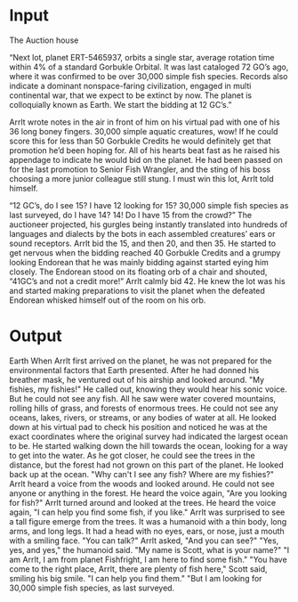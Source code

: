 # Input

The Auction house

“Next lot, planet ERT-5465937, orbits a single star, average rotation time within 4% of a standard Gorbukle Orbital. It was last cataloged 72 GO’s ago, where it was confirmed to be over 30,000 simple fish species. Records also indicate a dominant nonspace-faring civilization, engaged in multi continental war, that we expect to be extinct by now. The planet is colloquially known as Earth. We start the bidding at 12 GC’s.”

Arrlt wrote notes in the air in front of him on his virtual pad with one of his 36 long boney fingers. 30,000 simple aquatic creatures, wow! If he could score this for less than 50 Gorbukle Credits he would definitely get that promotion he’d been hoping for. All of his hearts beat fast as he raised his appendage to indicate he would bid on the planet. He had been passed on for the last promotion to Senior Fish Wrangler, and the sting of his boss choosing a more junior colleague still stung. I must win this lot, Arrlt told himself.

“12 GC’s, do I see 15? I have 12 looking for 15? 30,000 simple fish species as last surveyed, do I have 14? 14! Do I have 15 from the crowd?” The auctioneer projected, his gurgles being instantly translated into hundreds of languages and dialects by the bots in each assembled creatures’ ears or sound receptors. Arrlt bid the 15, and then 20, and then 35. He started to get nervous when the bidding reached 40 Gorbukle Credits and a grumpy looking Endorean that he was mainly bidding against started eying him closely. The Endorean stood on its floating orb of a chair and shouted, “41GC’s and not a credit more!” Arrlt calmly bid 42. He knew the lot was his and started making preparations to visit the planet when the defeated Endorean whisked himself out of the room on his orb.

# Output

Earth
When Arrlt first arrived on the planet, he was not prepared for the environmental factors that Earth presented. After he had donned his breather mask, he ventured out of his airship and looked around.
"My fishies, my fishies!" He called out, knowing they would hear his sonic voice. But he could not see any fish. All he saw were water covered mountains, rolling hills of grass, and forests of enormous trees. He could not see any oceans, lakes, rivers, or streams, or any bodies of water at all. He looked down at his virtual pad to check his position and noticed he was at the exact coordinates where the original survey had indicated the largest ocean to be. He started walking down the hill towards the ocean, looking for a way to get into the water. As he got closer, he could see the trees in the distance, but the forest had not grown on this part of the planet. He looked back up at the ocean.
"Why can't I see any fish? Where are my fishies?"
Arrlt heard a voice from the woods and looked around. He could not see anyone or anything in the forest. He heard the voice again, "Are you looking for fish?" Arrlt turned around and looked at the trees. He heard the voice again, "I can help you find some fish, if you like." Arrlt was surprised to see a tall figure emerge from the trees. It was a humanoid with a thin body, long arms, and long legs. It had a head with no eyes, ears, or nose, just a mouth with a smiling face.
"You can talk?" Arrlt asked, "And you can see?"
"Yes, yes, and yes," the humanoid said. "My name is Scott, what is your name?"
"I am Arrlt, I am from planet Fishfright, I am here to find some fish."
"You have come to the right place, Arrlt, there are plenty of fish here," Scott said, smiling his big smile. "I can help you find them."
"But I am looking for 30,000 simple fish species, as last surveyed.
